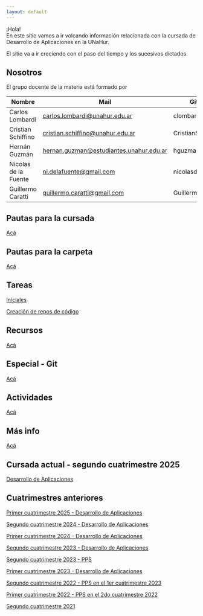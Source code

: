 ```yaml
---
layout: default
---
```


¡Hola!  
En este sitio vamos a ir volcando información relacionada con la cursada de Desarrollo de Aplicaciones en la UNaHur.

El sitio va a ir creciendo con el paso del tiempo y los sucesivos dictados.

## Nosotros

El grupo docente de la materia está formado por

| Nombre             | Mail                                    | Github            | Trello              |
| ------------------ | --------------------------------------- | ----------------- | ------------------- |
| Carlos Lombardi    | carlos.lombardi@unahur.edu.ar | clombardi | @carloslombardi     |
| Cristian Schiffino | cristian.schiffino@unahur.edu.ar        | CristianSchiffino | @cristianschiffino1 |
| Hernán Guzmán      | hernan.guzman@estudiantes.unahur.edu.ar | hguzmanUNAHUR     | @hernanguzman8      |
| Nicolas de la Fuente      | ni.delafuente@gmail.com | nicolasdelafuente     | @nicolas_delafuente      |
| Guillermo Caratti  | guillermo.caratti@gmail.com    | GuillermoCaratti      | @guillermojaviercaratti  |


## Pautas para la cursada

[Acá](./pautas-para-la-cursada)

## Pautas para la carpeta

[Acá](./pautas-para-la-carpeta)

## Tareas

[Iniciales](./tareas-iniciales)

[Creación de repos de código](./creacion-repos-de-codigo)

## Recursos

[Acá](./recursos/recursos-index)

## Especial - Git

[Acá](./git/git-index)

## Actividades

[Acá](./actividades)

## Más info

[Acá](./mas-info)

## Cursada actual - segundo cuatrimestre 2025

[Desarrollo de Aplicaciones](./cuatrimestres/2025s2-desapp)

## Cuatrimestres anteriores

[Primer cuatrimestre 2025 - Desarrollo de Aplicaciones](./cuatrimestres/2025s1-desapp)

[Segundo cuatrimestre 2024 - Desarrollo de Aplicaciones](./cuatrimestres/2024s2-desapp)

[Primer cuatrimestre 2024 - Desarrollo de Aplicaciones](./cuatrimestres/2024s1-desapp)

[Segundo cuatrimestre 2023 - Desarrollo de Aplicaciones](./cuatrimestres/2023s2-desapp)

[Segundo cuatrimestre 2023 - PPS](./cuatrimestres/2023s2-pps)

[Primer cuatrimestre 2023 - Desarrollo de Aplicaciones](./cuatrimestres/2023s1)

[Segundo cuatrimestre 2022 - PPS en el 1er cuatrimestre 2023](./cuatrimestres/2022s2)

[Primer cuatrimestre 2022 - PPS en el 2do cuatrimestre 2022](./cuatrimestres/2022s1)

[Segundo cuatrimestre 2021](./cuatrimestres/2021s2)
